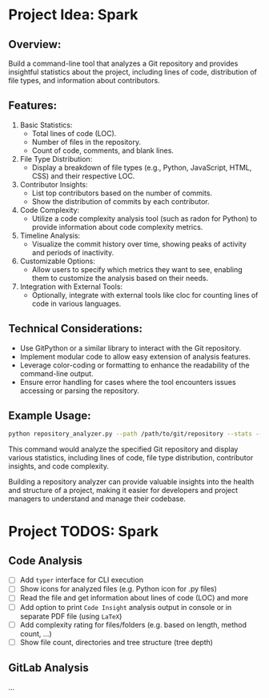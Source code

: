 # Project Idea: Spark

## Overview:

Build a command-line tool that analyzes a Git repository and provides insightful statistics about the project, including lines of code, distribution of file types, and information about contributors.

## Features:

1. Basic Statistics:
   - Total lines of code (LOC).
   - Number of files in the repository.
   - Count of code, comments, and blank lines.
2. File Type Distribution:
   - Display a breakdown of file types (e.g., Python, JavaScript, HTML, CSS) and their respective LOC.
3. Contributor Insights:
   - List top contributors based on the number of commits.
   - Show the distribution of commits by each contributor.
4. Code Complexity:
   - Utilize a code complexity analysis tool (such as radon for Python) to provide information about code complexity metrics.
5. Timeline Analysis:
   - Visualize the commit history over time, showing peaks of activity and periods of inactivity.
6. Customizable Options:
   - Allow users to specify which metrics they want to see, enabling them to customize the analysis based on their needs.
7. Integration with External Tools:
   - Optionally, integrate with external tools like cloc for counting lines of code in various languages.

## Technical Considerations:

- Use GitPython or a similar library to interact with the Git repository.
- Implement modular code to allow easy extension of analysis features.
- Leverage color-coding or formatting to enhance the readability of the command-line output.
- Ensure error handling for cases where the tool encounters issues accessing or parsing the repository.

## Example Usage:

```bash
python repository_analyzer.py --path /path/to/git/repository --stats --file-types --contributors --complexity
```

This command would analyze the specified Git repository and display various statistics, including lines of code, file type distribution, contributor insights, and code complexity.

Building a repository analyzer can provide valuable insights into the health and structure of a project, making it easier for developers and project managers to understand and manage their codebase.

# Project TODOS: Spark

## Code Analysis

- [ ] Add `typer` interface for CLI execution
- [ ] Show icons for analyzed files (e.g. Python icon for .py files)
- [ ] Read the file and get information about lines of code (LOC) and more
- [ ] Add option to print `Code Insight` analysis output in console or in separate PDF file (using `LaTeX`)
- [ ] Add complexity rating for files/folders (e.g. based on length, method count, ...)
- [ ] Show file count, directories and tree structure (tree depth)

## GitLab Analysis

...
